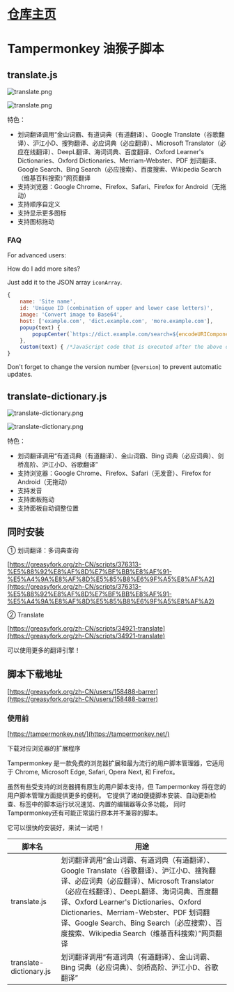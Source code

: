 # [仓库主页](https://github.com/zlczc/zip/tree/main/Translate/barrer)
# Tampermonkey 油猴子脚本

## translate.js

![translate.png](translate/translate.png)

![translate.png](translate/translate-android.png)

特色：

* 划词翻译调用“金山词霸、有道词典（有道翻译）、Google Translate（谷歌翻译）、沪江小D、搜狗翻译、必应词典（必应翻译）、Microsoft Translator（必应在线翻译）、DeepL翻译、海词词典、百度翻译、Oxford Learner's Dictionaries、Oxford Dictionaries、Merriam-Webster、PDF 划词翻译、Google Search、Bing Search（必应搜索）、百度搜索、Wikipedia Search（维基百科搜索）”网页翻译
* 支持浏览器：Google Chrome、Firefox、Safari、Firefox for Android（无拖动）
* 支持顺序自定义
* 支持显示更多图标
* 支持图标拖动

### FAQ

For advanced users:

How do I add more sites?

Just add it to the JSON array `iconArray`.

```javascript
{
    name: 'Site name',
    id: 'Unique ID (combination of upper and lower case letters)',
    image: 'Convert image to Base64',
    host: ['example.com', 'dict.example.com', 'more.example.com'],
    popup(text) {
        popupCenter(`https://dict.example.com/search=${encodeURIComponent(text)}`, null, 800, screen.height);
    },
    custom(text) { /*JavaScript code that is executed after the above domains page is loaded.*/ }
}
```

Don't forget to change the version number (`@version`) to prevent automatic updates.

## translate-dictionary.js

![translate-dictionary.png](translate/translate-dictionary.png)

![translate-dictionary.png](translate/translate-dictionary-android.png)

特色：

* 划词翻译调用“有道词典（有道翻译）、金山词霸、Bing 词典（必应词典）、剑桥高阶、沪江小D、谷歌翻译”
* 支持浏览器：Google Chrome、Firefox、Safari（无发音）、Firefox for Android（无拖动）
* 支持发音
* 支持面板拖动
* 支持面板自动调整位置

## 同时安装

① 划词翻译：多词典查询

[https://greasyfork.org/zh-CN/scripts/376313-%E5%88%92%E8%AF%8D%E7%BF%BB%E8%AF%91-%E5%A4%9A%E8%AF%8D%E5%85%B8%E6%9F%A5%E8%AF%A2](https://greasyfork.org/zh-CN/scripts/376313-%E5%88%92%E8%AF%8D%E7%BF%BB%E8%AF%91-%E5%A4%9A%E8%AF%8D%E5%85%B8%E6%9F%A5%E8%AF%A2)

② Translate

[https://greasyfork.org/zh-CN/scripts/34921-translate](https://greasyfork.org/zh-CN/scripts/34921-translate)

可以使用更多的翻译引擎！

## 脚本下载地址

[https://greasyfork.org/zh-CN/users/158488-barrer](https://greasyfork.org/zh-CN/users/158488-barrer)

### 使用前

[https://tampermonkey.net/](https://tampermonkey.net/)

下载对应浏览器的扩展程序

Tampermonkey 是一款免费的浏览器扩展和最为流行的用户脚本管理器，它适用于 Chrome, Microsoft Edge, Safari, Opera Next, 和 Firefox。

虽然有些受支持的浏览器拥有原生的用户脚本支持，但 Tampermonkey 将在您的用户脚本管理方面提供更多的便利。 它提供了诸如便捷脚本安装、自动更新检查、标签中的脚本运行状况速览、内置的编辑器等众多功能， 同时Tampermonkey还有可能正常运行原本并不兼容的脚本。

它可以很快的安装好，来试一试吧！

脚本名 | 用途
-|-
translate.js|划词翻译调用“金山词霸、有道词典（有道翻译）、Google Translate（谷歌翻译）、沪江小D、搜狗翻译、必应词典（必应翻译）、Microsoft Translator（必应在线翻译）、DeepL翻译、海词词典、百度翻译、Oxford Learner's Dictionaries、Oxford Dictionaries、Merriam-Webster、PDF 划词翻译、Google Search、Bing Search（必应搜索）、百度搜索、Wikipedia Search（维基百科搜索）”网页翻译
translate-dictionary.js|划词翻译调用“有道词典（有道翻译）、金山词霸、Bing 词典（必应词典）、剑桥高阶、沪江小D、谷歌翻译”
